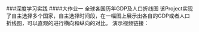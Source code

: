 ###深度学习实践
####大作业一  全球各国历年GDP及人口折线图
该Project实现了自主选择多个国家，自主选择时间段，在一幅图上展示出各自的GDP或者人口折线图，可以直观的进行横向和纵向的对比。
演示视频链接：